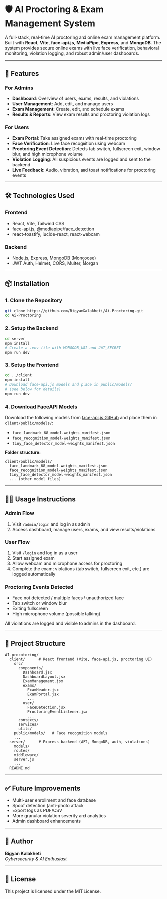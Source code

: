 # 🛡️ AI Proctoring & Exam Management System

A full-stack, real-time AI proctoring and online exam management platform. Built with **React**, **Vite**, **face-api.js**, **MediaPipe**, **Express**, and **MongoDB**. The system provides secure online exams with live face verification, behavioral monitoring, violation logging, and robust admin/user dashboards.

---

## 🚀 Features

### For Admins
- **Dashboard**: Overview of users, exams, results, and violations
- **User Management**: Add, edit, and manage users
- **Exam Management**: Create, edit, and schedule exams
- **Results & Reports**: View exam results and proctoring violation logs

### For Users
- **Exam Portal**: Take assigned exams with real-time proctoring
- **Face Verification**: Live face recognition using webcam
- **Proctoring Event Detection**: Detects tab switch, fullscreen exit, window blur, and high microphone volume
- **Violation Logging**: All suspicious events are logged and sent to the backend
- **Live Feedback**: Audio, vibration, and toast notifications for proctoring events

---

## 🛠️ Technologies Used

### Frontend
- React, Vite, Tailwind CSS
- face-api.js, @mediapipe/face_detection
- react-toastify, lucide-react, react-webcam

### Backend
- Node.js, Express, MongoDB (Mongoose)
- JWT Auth, Helmet, CORS, Multer, Morgan

---

## 📦 Installation

### 1. Clone the Repository
```bash
git clone https://github.com/BigyanKalakheti/Ai-Proctoring.git
cd Ai-Proctoring
```

### 2. Setup the Backend
```bash
cd server
npm install
# Create a .env file with MONGODB_URI and JWT_SECRET
npm run dev
```

### 3. Setup the Frontend
```bash
cd ../client
npm install
# Download face-api.js models and place in public/models/
# (see below for details)
npm run dev
```

### 4. Download FaceAPI Models
Download the following models from [face-api.js GitHub](https://github.com/justadudewhohacks/face-api.js/tree/master/weights) and place them in `client/public/models/`:
- `face_landmark_68_model-weights_manifest.json`
- `face_recognition_model-weights_manifest.json`
- `tiny_face_detector_model-weights_manifest.json`

**Folder structure:**
```
client/public/models/
  face_landmark_68_model-weights_manifest.json
  face_recognition_model-weights_manifest.json
  tiny_face_detector_model-weights_manifest.json
  ... (other model files)
```

---

## 🧑‍💻 Usage Instructions

### Admin Flow
1. Visit `/admin/login` and log in as admin
2. Access dashboard, manage users, exams, and view results/violations

### User Flow
1. Visit `/login` and log in as a user
2. Start assigned exam
3. Allow webcam and microphone access for proctoring
4. Complete the exam; violations (tab switch, fullscreen exit, etc.) are logged automatically

### Proctoring Events Detected
- Face not detected / multiple faces / unauthorized face
- Tab switch or window blur
- Exiting fullscreen
- High microphone volume (possible talking)

All violations are logged and visible to admins in the dashboard.

---

## 📁 Project Structure
```
AI-procotoring/
  client/      # React frontend (Vite, face-api.js, proctoring UI)
    src/
      components/
        Dashboard.jsx
        DashboardLayout.jsx
        ExamManagement.jsx
        exams/
          ExamHeader.jsx
          ExamPortal.jsx
          ...
        user/
          FaceDetection.jsx
          ProctoringEventListener.jsx
          ...
      contexts/
      services/
      utils/
    public/models/   # Face recognition models
    ...
  server/      # Express backend (API, MongoDB, auth, violations)
    models/
    routes/
    middleware/
    server.js
    ...
  README.md
```

---

## ✅ Future Improvements
- Multi-user enrollment and face database
- Spoof detection (anti-photo attack)
- Export logs as PDF/CSV
- More granular violation severity and analytics
- Admin dashboard enhancements

---

## 🧑 Author
**Bigyan Kalakheti**  
*Cybersecurity & AI Enthusiast*

---

## 📄 License
This project is licensed under the MIT License.
